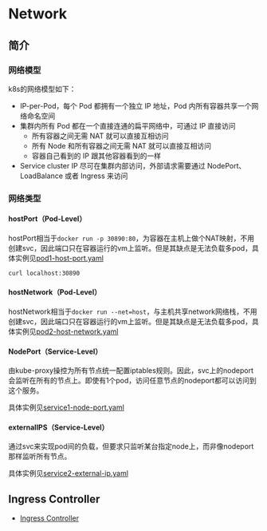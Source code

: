 # Network

## 简介

### 网络模型

k8s的网络模型如下：

- IP-per-Pod，每个 Pod 都拥有一个独立 IP 地址，Pod 内所有容器共享一个网络命名空间
- 集群内所有 Pod 都在一个直接连通的扁平网络中，可通过 IP 直接访问
  - 所有容器之间无需 NAT 就可以直接互相访问
  - 所有 Node 和所有容器之间无需 NAT 就可以直接互相访问
  - 容器自己看到的 IP 跟其他容器看到的一样
- Service cluster IP 尽可在集群内部访问，外部请求需要通过 NodePort、LoadBalance 或者 Ingress 来访问

### 网络类型

#### hostPort（Pod-Level）

hostPort相当于`docker run -p 30890:80`，为容器在主机上做个NAT映射，不用创建svc，因此端口只在容器运行的vm上监听。但是其缺点是无法负载多pod，具体实例见[pod1-host-port.yaml](pod1-host-port.yaml)

```bash
curl localhost:30890
```



#### hostNetwork（Pod-Level）

hostNetwork相当于`docker run --net=host`，与主机共享network网络栈，不用创建svc，因此端口只在容器运行的vm上监听。但是其缺点是无法负载多pod，具体实例见[pod2-host-network.yaml](pod2-host-network.yaml)

#### NodePort（Service-Level）

由kube-proxy操控为所有节点统一配置iptables规则。因此，svc上的nodeport会监听在所有的节点上。即使有1个pod，访问任意节点的nodeport都可以访问到这个服务。

具体实例见[service1-node-port.yaml](service1-node-port.yaml)

#### externalIPS（Service-Level）

通过svc来实现pod间的负载，但要求只监听某台指定node上，而非像nodeport那样监听所有节点。

具体实例见[service2-external-ip.yaml](service2-external-ip.yaml)

## Ingress Controller

- [Ingress Controller](ingress-controller/README.md)



